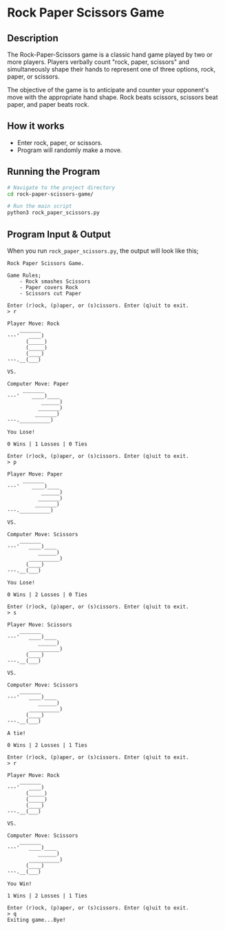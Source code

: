 # Rock Paper Scissors Game

## Description

The Rock-Paper-Scissors game is a classic hand game played by two or more players. Players verbally count "rock, paper, scissors" and simultaneously shape their hands to represent one of three options, rock, paper, or scissors.

The objective of the game is to anticipate and counter your opponent's move with the appropriate hand shape. Rock beats scissors, scissors beat paper, and paper beats rock.

## How it works

- Enter rock, paper, or scissors.
- Program will randomly make a move.

## Running the Program

```bash
# Navigate to the project directory
cd rock-paper-scissors-game/

# Run the main script
python3 rock_paper_scissors.py
```

## Program Input & Output

When you run `rock_paper_scissors.py`, the output will look like this;

```
Rock Paper Scissors Game.

Game Rules;
    - Rock smashes Scissors
    - Paper covers Rock
    - Scissors cut Paper

Enter (r)ock, (p)aper, or (s)cissors. Enter (q)uit to exit.
> r

Player Move: Rock 
    _______
---'   ____)
      (_____)
      (_____)
      (____)
---.__(___)
 
VS.

Computer Move: Paper 
     _______
---'    ____)____
           ______)
          _______)
         _______)
---.__________)

You Lose!

0 Wins | 1 Losses | 0 Ties

Enter (r)ock, (p)aper, or (s)cissors. Enter (q)uit to exit.
> p

Player Move: Paper 
     _______
---'    ____)____
           ______)
          _______)
         _______)
---.__________)
 
VS.

Computer Move: Scissors 
    _______
---'   ____)____
          ______)
       __________)
      (____)
---.__(___)

You Lose!

0 Wins | 2 Losses | 0 Ties

Enter (r)ock, (p)aper, or (s)cissors. Enter (q)uit to exit.
> s

Player Move: Scissors 
    _______
---'   ____)____
          ______)
       __________)
      (____)
---.__(___)
 
VS.

Computer Move: Scissors 
    _______
---'   ____)____
          ______)
       __________)
      (____)
---.__(___)

A tie!

0 Wins | 2 Losses | 1 Ties

Enter (r)ock, (p)aper, or (s)cissors. Enter (q)uit to exit.
> r

Player Move: Rock 
    _______
---'   ____)
      (_____)
      (_____)
      (____)
---.__(___)
 
VS.

Computer Move: Scissors 
    _______
---'   ____)____
          ______)
       __________)
      (____)
---.__(___)

You Win!

1 Wins | 2 Losses | 1 Ties

Enter (r)ock, (p)aper, or (s)cissors. Enter (q)uit to exit.
> q
Exiting game...Bye!
```

